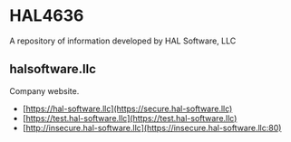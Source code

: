 # HAL4636
A repository of information developed by HAL Software, LLC

## halsoftware.llc
Company website.
* [https://hal-software.llc](https://secure.hal-software.llc)
* [https://test.hal-software.llc](https://test.hal-software.llc)
* [http://insecure.hal-software.llc](https://insecure.hal-software.llc:80)
